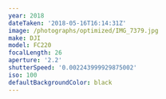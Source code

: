 ```yaml
---
year: 2018
dateTaken: '2018-05-16T16:14:31Z'
image: /photographs/optimized/IMG_7379.jpg
make: DJI
model: FC220
focalLength: 26
aperture: '2.2'
shutterSpeed: '0.002243999929875002'
iso: 100
defaultBackgroundColor: black
---
```

